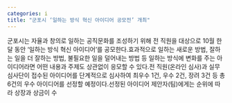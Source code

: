 ```yaml
---
categories: i
title: "군포시 ‘일하는 방식 혁신 아이디어 공모전’ 개최"
---
```

군포시는 자율과 창의로 일하는 공직문화를 조성하기 위해 전 직원을 대상으로 10월 한 달 동안 ‘일하는 방식 혁신 아이디어’를 공모한다.효과적으로 일하는 새로운 방법, 잘하는 일을 더 잘하는 방법, 불필요한 일을 덜어내는 방법 등 일하는 방식에 변화를 주는 아이디어라면 어떤 내용과 주제도 상관없이 응모할 수 있다.전 직원(온라인 심사)과 실무심사단이 접수된 아이디어를 단계적으로 심사하여 최우수 1건, 우수 2건, 장려 3건 등 총 6건의 우수 아이디어를 선정할 예정이다.선정된 아이디어 제안자(팀)에게는 순위에 따라 상장과 상금이 수